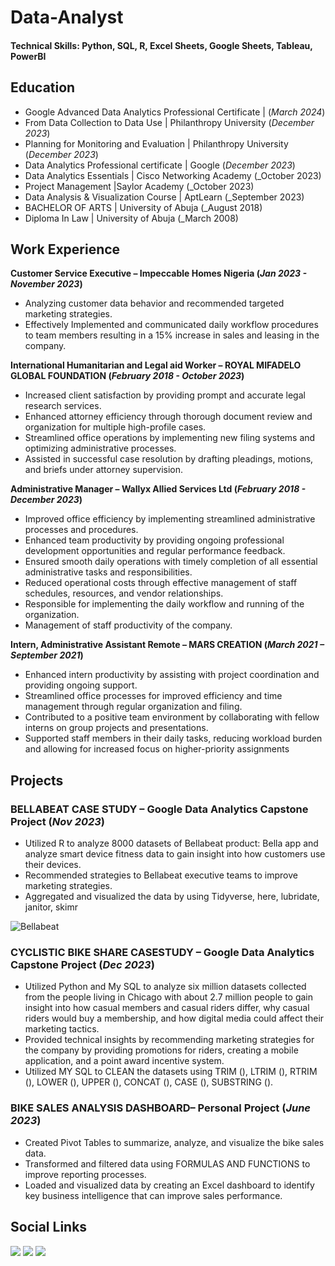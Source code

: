 # Data-Analyst

#### Technical Skills: Python, SQL, R, Excel Sheets, Google Sheets, Tableau, PowerBI

## Education
- Google Advanced Data Analytics Professional Certificate |          (_March 2024_)
- From Data Collection to Data Use | Philanthropy University         (_December 2023_)
- Planning for Monitoring and Evaluation | Philanthropy University   (_December 2023_)
- Data Analytics Professional certificate | Google                   (_December 2023_)
- Data Analytics Essentials | Cisco Networking Academy               (_October 2023)
- Project Management  |Saylor Academy                                (_October 2023)
- Data Analysis & Visualization Course | AptLearn                    (_September 2023)
- BACHELOR OF ARTS | University of Abuja                             (_August 2018)
- Diploma In Law | University of Abuja                               (_March 2008)

## Work Experience
**Customer Service Executive – Impeccable Homes Nigeria	                                                                (_Jan 2023 - November 2023_)**
-	Analyzing customer data behavior and recommended targeted marketing strategies.
-	Effectively Implemented and communicated daily workflow procedures to team members resulting in a 15% increase in sales and leasing in the company.
  
**International Humanitarian and Legal aid Worker – ROYAL MIFADELO GLOBAL FOUNDATION  (_February 2018 - October 2023_)**
-	Increased client satisfaction by providing prompt and accurate legal research services.
-	Enhanced attorney efficiency through thorough document review and organization for multiple high-profile cases.
-	Streamlined office operations by implementing new filing systems and optimizing administrative processes.
-	Assisted in successful case resolution by drafting pleadings, motions, and briefs under attorney supervision.
  
**Administrative Manager   – Wallyx Allied Services Ltd                                                            (_February 2018 - December 2023_)**
-	Improved office efficiency by implementing streamlined administrative processes and procedures.
-	Enhanced team productivity by providing ongoing professional development opportunities and regular performance feedback.
-	Ensured smooth daily operations with timely completion of all essential administrative tasks and responsibilities.
-	Reduced operational costs through effective management of staff schedules, resources, and vendor relationships.
-	Responsible for implementing the daily workflow and running of the organization.
-	Management of staff productivity of the company.

**Intern, Administrative Assistant Remote – MARS CREATION                                                             (_March 2021 – September 2021_)**
-	Enhanced intern productivity by assisting with project coordination and providing ongoing support.
-	Streamlined office processes for improved efficiency and time management through regular organization and filing.
-	Contributed to a positive team environment by collaborating with fellow interns on group projects and presentations.
-	Supported staff members in their daily tasks, reducing workload burden and allowing for increased focus on higher-priority assignments

## Projects
### BELLABEAT CASE STUDY – Google Data Analytics Capstone Project 	(_Nov 2023_)
-	Utilized R to analyze 8000 datasets of Bellabeat product: Bella app and analyze smart device fitness data to gain insight into how customers use their devices.
-	Recommended strategies to Bellabeat executive teams to improve marketing strategies.
-	Aggregated and visualized the data by using Tidyverse, here, lubridate, janitor, skimr

  ![Bellabeat](/assets/Bellabeat-logo.png)

### CYCLISTIC BIKE SHARE CASESTUDY – Google Data Analytics Capstone Project                                 	(_Dec 2023_)
-	Utilized Python and My SQL to analyze six million datasets collected from the people living in Chicago with about 2.7 million people to gain insight into how casual members and casual riders differ, why casual riders would buy a membership, and how digital media could affect their marketing tactics.
-	Provided technical insights by recommending marketing strategies for the company by providing promotions for riders, creating a mobile application, and a point award incentive system.
-	Utilized MY SQL to CLEAN the datasets using TRIM (), LTRIM (), RTRIM (), LOWER (), UPPER (), CONCAT (), CASE (), SUBSTRING ().

### BIKE SALES ANALYSIS DASHBOARD– Personal Project 	(_June 2023_)
-	Created Pivot Tables to summarize, analyze, and visualize the bike sales data.
-	Transformed and filtered data using FORMULAS AND FUNCTIONS to improve reporting processes.
-	Loaded and visualized data by creating an Excel dashboard to identify key business intelligence that can improve sales performance.

## Social Links
<a href="https://https://www.linkedin.com/in/eliana-walters-5614751a2/"><img src="https://img.shields.io/badge/-LinkedIn-0072b1?&style=for-the-badge&logo=linkedin&logoColor=white" /></a>
<a href="https://twitter.com/eliana_walters?t=39yRsQHpWd-j4S9RBHVOnw&s=09"><img src="https://img.shields.io/badge/-Twitter-1DA1F2?&style=for-the-badge&logo=twitter&logoColor=white" /></a>
<a href="https://https://github.com/lyanasky"><img src="https://img.shields.io/badge/-GitHub-181717?&style=for-the-badge&logo=github&logoColor=white" /></a>
